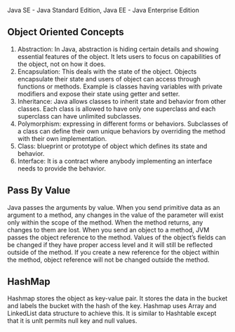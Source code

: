 Java SE - Java Standard Edition, Java EE - Java Enterprise Edition


Object Oriented Concepts
------------------------------------
1. Abstraction: In Java, abstraction is hiding certain details and showing essential features of the object. It lets users to focus on capabilities of the object, not on how it does. 
2. Encapsulation: This deals with the state of the object. Objects encapsulate their state and users of object can access through functions or methods. Example is classes having variables with private modifiers and expose their state using getter and setter.
3. Inheritance: Java allows classes to inherit state and behavior from other classes. Each class is allowed to have only one superclass and each superclass can have unlimited subclasses.
4. Polymorphism: expressing in different forms or behaviors. Subclasses of a class can define their own unique behaviors by overriding the method with their own implementation.
5. Class: blueprint or prototype of object which defines its state and behavior.
6. Interface: It is a contract where anybody implementing an interface needs to provide the behavior.


Pass By Value
--------------------
Java passes the arguments by value. 
When you send primitive data as an argument to a method, any changes in the value of the parameter will exist only within the scope of the method. When the method returns, any changes to them are lost. 
When you send an object to a method, JVM passes the object reference to the method. Values of the object’s fields can be changed if they have proper access level and it will still be reflected outside of the method. If you create a new reference for the object within the method, object reference will not be changed outside the method. 

HashMap
-----------

Hashmap stores the object as key-value pair. It stores the data in the bucket and labels the bucket with the hash of the key. Hashmap uses Array and LinkedList data structure to achieve this. It is similar to Hashtable except that it is unIt permits null key and null values.

